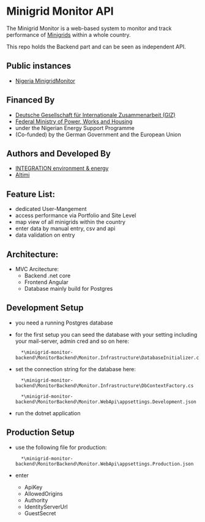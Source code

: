 # Minigrid Monitor API

The Minigrid Monitor is a web-based system to monitor and track performance of 
[Minigrids](https://en.wikipedia.org/wiki/Mini-grids) within a whole country.

This repo holds the Backend part and can be seen as independent API. 


## Public instances
- [Nigeria MinigridMonitor](https://minigridmonitor.nigeriase4all.gov.ng)

## Financed By
- [Deutsche Gesellschaft für Internationale Zusammenarbeit (GIZ)](https://www.giz.de/)
- [Federal Ministry of Power, Works and Housing ](http://www.power.gov.ng)
- under the Nigerian Energy Support Programme
- (Co-funded) by the German Government and the European Union

## Authors and Developed By
- [INTEGRATION environment & energy](http://www.integration.org/)
- [Altimi](https://altimi.com/?language=en)

## Feature List:
- dedicated User-Mangement
- access performance via Portfolio and Site Level
- map view of all minigrids within the country
- enter data by manual entry, csv and api 
- data validation on entry

## Architecture:
- MVC Arcitecture:
    - Backend .net core 
    - Frontend Angular
    - Database mainly build for Postgres

## Development Setup
- you need a running Postgres database 
- for the first setup you can seed the database with your setting including your mail-server, admin cred and so on here: 

        *\minigrid-monitor-backend\MonitorBackend\Monitor.Infrastructure\DatabaseInitializer.cs
- set the connection string for the database here:

        *\minigrid-monitor-backend\MonitorBackend\Monitor.Infrastructure\DbContextFactory.cs
 
        *\minigrid-monitor-backend\MonitorBackend\Monitor.WebApi\appsettings.Development.json

- run the dotnet application 

## Production Setup 
- use the following file for production:

        *\minigrid-monitor-backend\MonitorBackend\Monitor.WebApi\appsettings.Production.json
    
- enter
    - ApiKey
    - AllowedOrigins
    - Authority
    - IdentityServerUrl
    - GuestSecret



